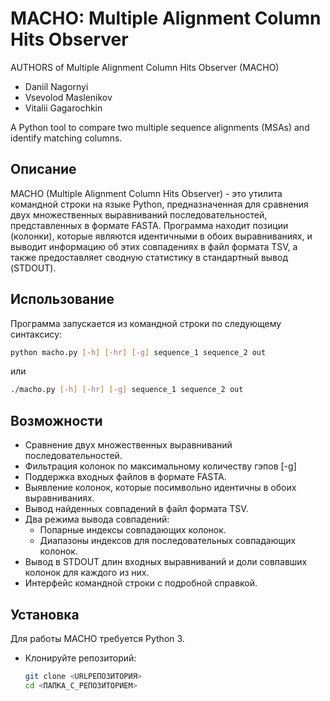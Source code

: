 # MACHO: Multiple Alignment Column Hits Observer

AUTHORS of Multiple Alignment Column Hits Observer (MACHO)
* Daniil Nagornyi
* Vsevolod Maslenikov
* Vitalii Gagarochkin

A Python tool to compare two multiple sequence alignments (MSAs) and identify matching columns.

## Описание

MACHO (Multiple Alignment Column Hits Observer) - это утилита командной строки на языке Python, предназначенная для сравнения двух множественных выравниваний последовательностей, представленных в формате FASTA. Программа находит позиции (колонки), которые являются идентичными в обоих выравниваниях, и выводит информацию об этих совпадениях в файл формата TSV, а также предоставляет сводную статистику в стандартный вывод (STDOUT).

## Использование

Программа запускается из командной строки по следующему синтаксису:

```bash
python macho.py [-h] [-hr] [-g] sequence_1 sequence_2 out
```
или

```bash
./macho.py [-h] [-hr] [-g] sequence_1 sequence_2 out
```


## Возможности

* Сравнение двух множественных выравниваний последовательностей.
* Фильтрация колонок по максимальному количеству гэпов [-g]
* Поддержка входных файлов в формате FASTA.
* Выявление колонок, которые посимвольно идентичны в обоих выравниваниях.
* Вывод найденных совпадений в файл формата TSV.
* Два режима вывода совпадений:
    * Попарные индексы совпадающих колонок.
    * Диапазоны индексов для последовательных совпадающих колонок.
* Вывод в STDOUT длин входных выравниваний и доли совпавших колонок для каждого из них.
* Интерфейс командной строки с подробной справкой.

## Установка

Для работы MACHO требуется Python 3.

*  Клонируйте репозиторий:
    ```bash
    git clone <URLРЕПОЗИТОРИЯ>
    cd <ПАПКА_С_РЕПОЗИТОРИЕМ>
    ```

